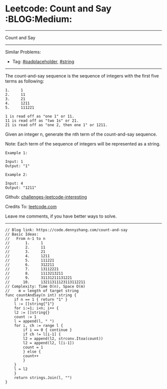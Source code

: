 
# Leetcode: Count and Say     :BLOG:Medium:

---

Count and Say  

---

Similar Problems:  

-   Tag: [#padplaceholder](https://code.dennyzhang.com/tag/padplaceholder), [#string](https://code.dennyzhang.com/tag/string)

---

The count-and-say sequence is the sequence of integers with the first five terms as following:  

    1.     1
    2.     11
    3.     21
    4.     1211
    5.     111221

    1 is read off as "one 1" or 11.
    11 is read off as "two 1s" or 21.
    21 is read off as "one 2, then one 1" or 1211.

Given an integer n, generate the nth term of the count-and-say sequence.  

Note: Each term of the sequence of integers will be represented as a string.  

    Example 1:
    
    Input: 1
    Output: "1"

    Example 2:
    
    Input: 4
    Output: "1211"

Github: [challenges-leetcode-interesting](https://github.com/DennyZhang/challenges-leetcode-interesting/tree/master/problems/count-and-say)  

Credits To: [leetcode.com](https://leetcode.com/problems/count-and-say/description/)  

Leave me comments, if you have better ways to solve.  

---

    // Blog link: https://code.dennyzhang.com/count-and-say
    // Basic Ideas:
    //   From n-1 to n
    //       1.     1
    //       2.     11
    //       3.     21
    //       4.     1211
    //       5.     111221 
    //       6.     312211
    //       7.     13112221
    //       8.     1113213211
    //       9.     31131211131221
    //      10.     13211311123113112211
    // Complexity: Time O(n), Space O(m)
    //    m = length of target string
    func countAndSay(n int) string {
        if n == 1 { return "1" }
        l := []string{"1"}
        for i:=1; i<n; i++ {
    	l2 := []string{}
    	count := 1
    	l = append(l, " ")
    	for i, ch := range l {
    	    if i == 0 { continue }
    	    if ch != l[i-1] {
    		l2 = append(l2, strconv.Itoa(count))
    		l2 = append(l2, l[i-1])
    		count = 1
    	    } else {
    		count++
    	    }
    	}
    	l = l2
        }
        return strings.Join(l, "")
    }

